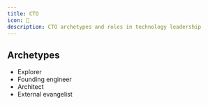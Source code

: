 ```yaml
---
title: CTO
icon: 🏮
description: CTO archetypes and roles in technology leadership
---
```


## Archetypes

* Explorer
* Founding engineer
* Architect
* External evangelist
          